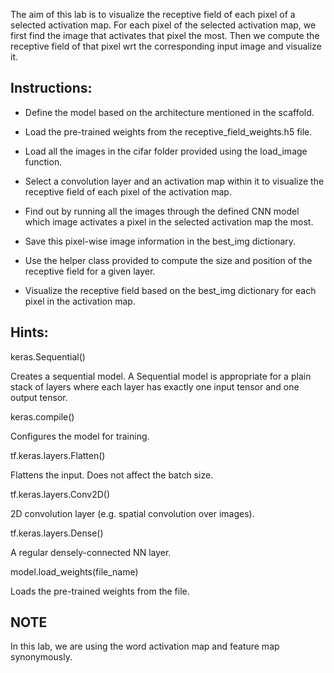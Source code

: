 The aim of this lab is to visualize the receptive field of each pixel of a selected activation map. For each pixel of the selected activation map, we first find the image that activates that pixel the most. Then we compute the receptive field of that pixel wrt the corresponding input image and visualize it.



## Instructions:

- Define the model based on the architecture mentioned in the scaffold.

- Load the pre-trained weights from the receptive_field_weights.h5 file.

- Load all the images in the cifar folder provided using the load_image function.

- Select a convolution layer and an activation map within it to visualize the receptive field of each pixel of the activation map.

- Find out by running all the images through the defined CNN model which image activates a pixel in the selected activation map the most.

- Save this pixel-wise image information in the best_img dictionary.

- Use the helper class provided to compute the size and position of the receptive field for a given layer.

- Visualize the receptive field based on the best_img dictionary for each pixel in the activation map.



## Hints:

keras.Sequential() 


Creates a sequential model. A Sequential model is appropriate for a plain stack of layers where each layer has exactly one input tensor and one output tensor.

keras.compile()


Configures the model for training.

tf.keras.layers.Flatten()

Flattens the input. Does not affect the batch size.

tf.keras.layers.Conv2D()


2D convolution layer (e.g. spatial convolution over images).

tf.keras.layers.Dense()


A regular densely-connected NN layer.

model.load_weights(file_name)

Loads the pre-trained weights from the file.



## NOTE 

In this lab, we are using the word activation map and feature map synonymously. 